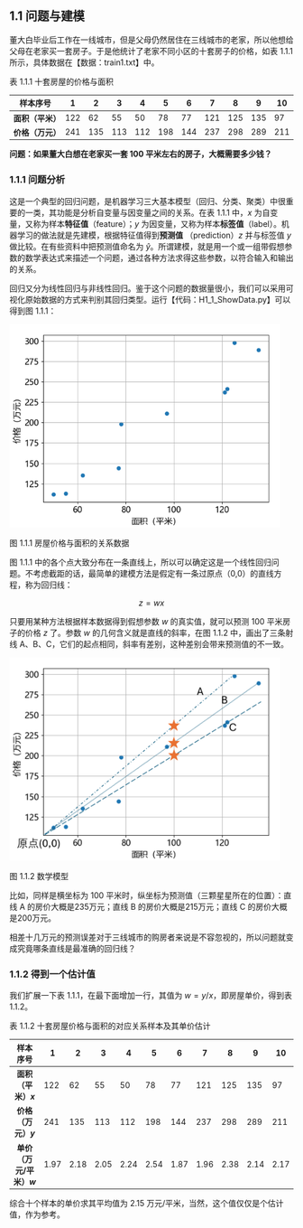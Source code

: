 
## 1.1 问题与建模

董大白毕业后工作在一线城市，但是父母仍然居住在三线城市的老家，所以他想给父母在老家买一套房子。于是他统计了老家不同小区的十套房子的价格，如表 1.1.1 所示，具体数据在【数据：train1.txt】中。

表 1.1.1 十套房屋的价格与面积

|样本序号|1| 2| 3| 4| 5| 6| 7| 8| 9| 10|
|:-:|-|-|-|-|-|-|-|-|-|-|
|**面积（平米）**|122| 62| 55| 50| 78| 77| 121| 125| 135| 97|
|**价格（万元）**|241|135|113| 112|198|144|237|298|289|211|

**问题：如果董大白想在老家买一套 100 平米左右的房子，大概需要多少钱？**

### 1.1.1 问题分析

这是一个典型的回归问题，是机器学习三大基本模型（回归、分类、聚类）中很重要的一类，其功能是分析自变量与因变量之间的关系。在表 1.1.1 中，$x$ 为自变量，又称为样本**特征值**（feature）；$y$ 为因变量，又称为样本**标签值**（label）。机器学习的做法就是先建模，根据特征值得到**预测值** （prediction）$z$ 并与标签值 $y$ 做比较。在有些资料中把预测值命名为 $\hat{y}$。所谓建模，就是用一个或一组带假想参数的数学表达式来描述一个问题，通过各种方法求得这些参数，以符合输入和输出的关系。

回归又分为线性回归与非线性回归。鉴于这个问题的数据量很小，我们可以采用可视化原始数据的方式来判别其回归类型。运行【代码：H1_1_ShowData.py】可以得到图 1.1.1：

<img src="./img/house_ares_price.png" width=480/>

图 1.1.1 房屋价格与面积的关系数据

图 1.1.1 中的各个点大致分布在一条直线上，所以可以确定这是一个线性回归问题。不考虑截距的话，最简单的建模方法是假定有一条过原点（0,0）的直线方程，称为回归线：

$$
z=wx \tag{1.1.1}
$$

只要用某种方法根据样本数据得到假想参数 $w$ 的真实值，就可以预测 100 平米房子的价格 $z$ 了。参数 $w$ 的几何含义就是直线的斜率，在图 1.1.2 中，画出了三条射线 A、B、C，它们的起点相同，斜率有差别，这种差别会带来预测值的不一致。

<img src="./img/model.png" width=480/>

图 1.1.2 数学模型

比如，同样是横坐标为 100 平米时，纵坐标为预测值（三颗星星所在的位置）：直线 A 的房价大概是235万元；直线 B 的房价大概是215万元；直线 C 的房价大概是200万元。

相差十几万元的预测误差对于三线城市的购房者来说是不容忽视的，所以问题就变成究竟哪条直线是最准确的回归线？

### 1.1.2 得到一个估计值

我们扩展一下表 1.1.1，在最下面增加一行，其值为 $w=y/x$，即房屋单价，得到表 1.1.2。

表 1.1.2 十套房屋价格与面积的对应关系样本及其单价估计

|样本序号|1| 2| 3| 4| 5| 6| 7| 8| 9| 10|
|:-:|-|-|-|-|-|-|-|-|-|-|
|**面积（平米）$x$**|122| 62| 55| 50| 78| 77| 121| 125| 135| 97|
|**价格（万元）$y$**|241|135|113| 112|198|144|237|298|289|211|
|**单价（万元/平米）$w$**|1.97|2.18|2.05|2.24|2.54|1.87|1.96|2.38|2.14|2.17|

综合十个样本的单价求其平均值为 2.15 万元/平米，当然，这个值仅仅是个估计值，作为参考。
